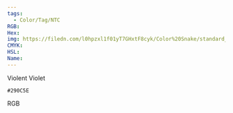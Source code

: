 ```yaml
---
tags:
  - Color/Tag/NTC
RGB:
Hex:
img: https://filedn.com/l0hpzxl1f01yT7GHxtF8cyk/Color%20Snake/standard_csv_to_svg/290C5E.svg
CMYK:
HSL:
Name:
---
```

Violent Violet
```palette
#290C5E
```
RGB
